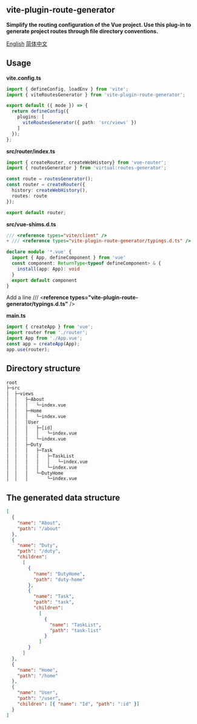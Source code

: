 ## vite-plugin-route-generator
**Simplify the routing configuration of the Vue project. Use this plug-in to generate project routes through file directory conventions.**

[English](README.md)    [简体中文](README-zh-CN.md)

## Usage

**vite.config.ts**

```ts
import { defineConfig, loadEnv } from 'vite';
import { viteRoutesGenerator } from 'vite-plugin-route-generator';

export default ({ mode }) => {
  return defineConfig({
    plugins: [
      viteRoutesGenerator({ path: 'src/views' })
    ]
  });
};
```

**src/router/index.ts**

```ts
import { createRouter, createWebHistory} from 'vue-router';
import { routesGenerator } from 'virtual:routes-generator';

const route = routesGenerator();
const router = createRouter({
  history: createWebHistory(),
  routes: route
});

export default router;
```

**src/vue-shims.d.ts**

```ts
/// <reference types="vite/client" />
+ /// <reference types="vite-plugin-route-generator/typings.d.ts" />

declare module '*.vue' {
  import { App, defineComponent } from 'vue'
  const component: ReturnType<typeof defineComponent> & {
    install(app: App): void
  }
  export default component
}
```

Add a line /// <**reference types="vite-plugin-route-generator/typings.d.ts"** />

**main.ts**

```ts
import { createApp } from 'vue';
import router from './router';
import App from './App.vue';
const app = createApp(App);
app.use(router);
```
## Directory structure

```txt
root
├─src
│  ├─views
│  │   ├─About
│  │   │   └─index.vue
│  │   ├─Home
│  │   │   └─index.vue
│  │   │User
│  │   │   ├─[id]
│  │   │   │   └─index.vue
│  │   │   └─index.vue
│  │   ├─Duty
│  │   │   ├─Task
│  │   │   │   ├─TaskList
│  │   │   │   │   └─index.vue
│  │   │   │   └─index.vue
│  │   │   └─DutyHome
│  │   │       └─index.vue
```
## The generated data structure

```json
[
  {
    "name": "About",
    "path": "/about"
  },
  {
    "name": "Duty",
    "path": "/duty",
    "children":
      [
        {
          "name": "DutyHome",
          "path": "duty-home"
        },
        {
          "name": "Task", 
          "path": "task",
          "children":
            [
              {
                "name": "TaskList",
                "path": "task-list"
              }
            ]
        }
      ]
  },
  {
    "name": "Home",
    "path": "/home"
  },
  {
    "name": "User",
    "path": "/user",
    "children": [{ "name": "Id", "path": ":id" }]
  }
]
```